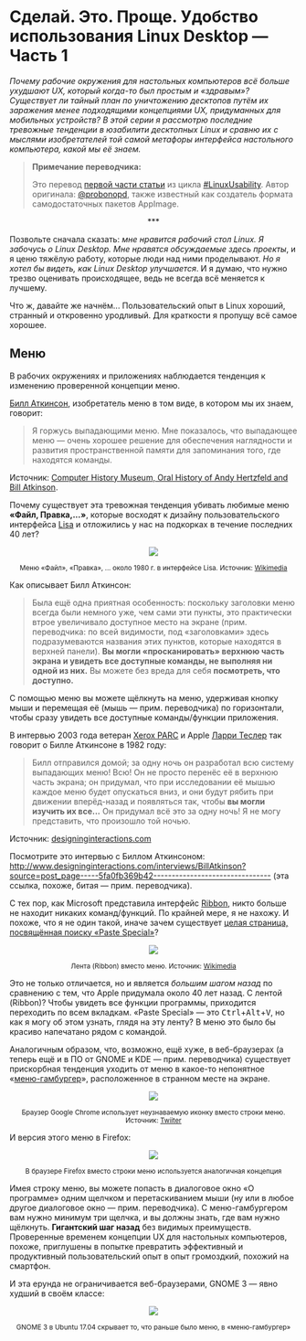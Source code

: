 # Сделай. Это. Проще. Удобство использования Linux Desktop — Часть 1

*Почему рабочие окружения для настольных компьютеров всё больше ухудшают UX, который когда-то был простым и «здравым»? Существует ли тайный план по уничтожению десктопов путём их заражения менее подходящими концепциями UX, придуманных для мобильных устройств? В этой серии я рассмотрю последние тревожные тенденции в юзабилити десктопных Linux и сравню их с мыслями изобретателей той самой метафоры интерфейса настольного компьютера, какой мы её знаем.*

> **Примечание переводчика:**
>
> Это перевод [первой части статьи](https://medium.com/@probonopd/make-it-simple-linux-desktop-usability-part-1-5fa0fb369b42) из цикла [#LinuxUsability](../). Автор оригинала: [@probonopd](https://medium.com/@probonopd/), также известный как создатель формата самодостаточных пакетов AppImage.

<div align="center">***</div>

Позвольте сначала сказать: *мне нравится рабочий стол Linux. Я забочусь о Linux Desktop. Мне нравятся обсуждаемые здесь проекты*, и я ценю тяжёлую работу, которые люди над ними проделывают. *Но я хотел бы видеть, как Linux Desktop улучшается*. И я думаю, что нужно трезво оценивать происходящее, ведь не всегда всё меняется к лучшему.

Что ж, давайте же начнём... Пользовательский опыт в Linux хороший, странный и откровенно уродливый. Для краткости я пропущу всё самое хорошее.

## Меню

В рабочих окружениях и приложениях наблюдается тенденция к изменению проверенной концепции меню.

[Билл Аткинсон](https://en.wikipedia.org/wiki/Bill_Atkinson), изобретатель меню в том виде, в котором мы их знаем, говорит:

> Я горжусь выпадающими меню. Мне показалось, что выпадающее меню — очень хорошее решение для обеспечения наглядности и развития пространственной памяти для запоминания того, где находятся команды.

Источник: [Computer History Museum, Oral History of Andy Hertzfeld and Bill Atkinson](http://archive.computerhistory.org/resources/access/text/2013/05/102658007-05-01-acc.pdf).

Почему существует эта тревожная тенденция убивать любимые меню **«Файл, Правка,...»**, которые восходят к дизайну пользовательского интерфейса [Lisa](https://en.wikipedia.org/wiki/Apple_Lisa) и отложились у нас на подкорках в течение последних 40 лет?

<div align="center">
<img src="pic/lisa_menus.webp">
<p><small>Меню «Файл», «Правка», ... около 1980 г. в интерфейсе Lisa. Источник: <a href="https://en.wikipedia.org/wiki/File:Apple_Lisa_Office_System_3.1.png">Wikimedia</a></small></p>
</div>

Как описывает Билл Аткинсон:

> Была ещё одна приятная особенность: поскольку заголовки меню всегда были немного уже, чем сами эти пункты, это практически втрое увеличивало доступное место на экране (прим. переводчика: по всей видимости, под «заголовками» здесь подразумеваются названия этих пунктов, которые находятся в верхней панели). **Вы могли «просканировать» верхнюю часть экрана и увидеть все доступные команды, не выполняя ни одной из них.** Вы можете без вреда для себя **посмотреть, что доступно.**

С помощью меню вы можете щёлкнуть на меню, удерживая кнопку мыши и перемещая её (мышь — прим. переводчика) по горизонтали, чтобы сразу увидеть все доступные команды/функции приложения.

В интервью 2003 года ветеран [Xerox PARC](https://en.wikipedia.org/wiki/PARC_(company)) и Apple [Ларри Теслер](https://en.wikipedia.org/wiki/Larry_Tesler) так говорит о Билле Аткинсоне в 1982 году:

> Билл отправился домой; за одну ночь он разработал всю систему выпадающих меню! Всю! Он не просто перенёс её в верхнюю часть экрана; он придумал, что при исследовании её мышью каждое меню будет опускаться вниз, и они будут рябить при движении вперёд-назад и появляться так, чтобы **вы могли изучить их все...** Он придумал всё это за одну ночь! Я не могу представить, что произошло той ночью.

Источник: [designinginteractions.com](http://www.designinginteractions.com/downloads/DesigningInteractions_2.pdf)

Посмотрите это интервью с Биллом Аткинсоном: <http://www.designinginteractions.com/interviews/BillAtkinson?source=post_page-----5fa0fb369b42--------------------------------> (эта ссылка, похоже, битая — прим. переводчика).

С тех пор, как Microsoft представила интерфейс [Ribbon](https://en.wikipedia.org/wiki/Ribbon_(computing)), никто больше не находит никаких команд/функций. По крайней мере, я не нахожу. И похоже, что я не один такой, иначе зачем существует [целая страница, посвящённая поиску «Paste Special»](https://support.microsoft.com/en-us/office/paste-special-e03db6c7-8295-4529-957d-16ac8a778719)?

<div align="center">
<img src="pic/ribbon.webp">
<p><small>Лента (Ribbon) вместо меню. Источник: <a href="https://commons.wikimedia.org/wiki/File:Example_of_a_ribbon_(user_interface_element).png">Wikimedia</a></small></p>
</div>

Это не только отличается, но и является *большим шагом назад* по сравнению с тем, что Apple придумала около 40 лет назад. С лентой (Ribbon)? Чтобы увидеть все функции программы, приходится переходить по всем вкладкам. «Paste Special» — это <kbd>Ctrl</kbd>+<kbd>Alt</kbd>+<kbd>V</kbd>, но как я могу об этом узнать, глядя на эту ленту? В меню это было бы красиво напечатано рядом с командой.

Аналогичным образом, что, возможно, ещё хуже, в веб-браузерах (а теперь ещё и в ПО от GNOME и KDE — прим. переводчика) существует прискорбная тенденция уходить от меню в какое-то непонятное «[меню-гамбургер](https://en.wikipedia.org/wiki/Hamburger_button)», расположенное в странном месте на экране.

<div align="center">
<img src="pic/hamburger.webp">
<p><small>Браузер Google Chrome использует неузнаваемую иконку вместо строки меню. Источник: <a href="https://twitter.com/pdfkungfoo/status/938243776946024448">Twiiter</a></small></p>
</div>

И версия этого меню в Firefox:

<div align="center">
<img src="pic/firefox-hamburger.webp">
<p><small>В браузере Firefox вместо строки меню используется аналогичная концепция</small></p>
</div>

Имея строку меню, вы можете попасть в диалоговое окно «О программе» одним щелчком и перетаскиванием мыши (ну или в любое другое диалоговое окно — прим. переводчика). С меню-гамбургером вам нужно минимум три щелчка, и вы должны знать, где вам нужно щёлкнуть. **Гигантский шаг назад** без видимых преимуществ. Проверенные временем концепции UX для настольных компьютеров, похоже, приглушены в попытке превратить эффективный и продуктивный пользовательский опыт в опыт громоздкий, похожий на смартфон.

И эта ерунда не ограничивается веб-браузерами, GNOME 3 — явно худший в своём классе:

<div align="center">
<img src="pic/gnome-hamburger.webp">
<p><small>GNOME 3 в Ubuntu 17.04 скрывает то, что раньше было меню, в «меню-гамбургер»</small></p>
</div>
